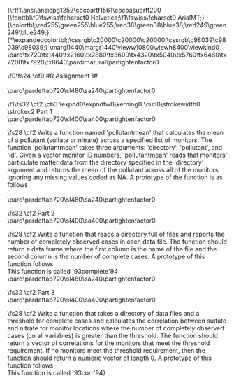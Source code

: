 {\rtf1\ansi\ansicpg1252\cocoartf1561\cocoasubrtf200
{\fonttbl\f0\fswiss\fcharset0 Helvetica;\f1\fswiss\fcharset0 ArialMT;}
{\colortbl;\red255\green255\blue255;\red38\green38\blue38;\red249\green249\blue249;}
{\*\expandedcolortbl;;\cssrgb\c20000\c20000\c20000;\cssrgb\c98039\c98039\c98039;}
\margl1440\margr1440\vieww10800\viewh8400\viewkind0
\pard\tx720\tx1440\tx2160\tx2880\tx3600\tx4320\tx5040\tx5760\tx6480\tx7200\tx7920\tx8640\pardirnatural\partightenfactor0

\f0\fs24 \cf0 #R Assignment 1#\
\
\pard\pardeftab720\sl480\sa240\partightenfactor0

\f1\fs32 \cf2 \cb3 \expnd0\expndtw0\kerning0
\outl0\strokewidth0 \strokec2 Part 1\
\pard\pardeftab720\sl400\sa400\partightenfactor0

\fs28 \cf2 Write a function named 'pollutantmean' that calculates the mean of a pollutant (sulfate or nitrate) across a specified list of monitors. The function 'pollutantmean' takes three arguments: 'directory', 'pollutant', and 'id'. Given a vector monitor ID numbers, 'pollutantmean' reads that monitors' particulate matter data from the directory specified in the 'directory' argument and returns the mean of the pollutant across all of the monitors, ignoring any missing values coded as NA. A prototype of the function is as follows\
\
\pard\pardeftab720\sl480\sa240\partightenfactor0

\fs32 \cf2 Part 2\
\pard\pardeftab720\sl400\sa400\partightenfactor0

\fs28 \cf2 Write a function that reads a directory full of files and reports the number of completely observed cases in each data file. The function should return a data frame where the first column is the name of the file and the second column is the number of complete cases. A prototype of this function follows\
This function is called \'93complete\'94\
\pard\pardeftab720\sl480\sa240\partightenfactor0

\fs32 \cf2 Part 3\
\pard\pardeftab720\sl400\sa400\partightenfactor0

\fs28 \cf2 Write a function that takes a directory of data files and a threshold for complete cases and calculates the correlation between sulfate and nitrate for monitor locations where the number of completely observed cases (on all variables) is greater than the threshold. The function should return a vector of correlations for the monitors that meet the threshold requirement. If no monitors meet the threshold requirement, then the function should return a numeric vector of length 0. A prototype of this function follows\
This function is called \'93corr\'94}